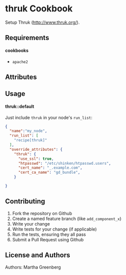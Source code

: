 thruk Cookbook
==============
Setup Thruk (http://www.thruk.org/).

Requirements
------------

#### cookbooks
- `apache2`

Attributes
----------

Usage
-----
#### thruk::default
Just include `thruk` in your node's `run_list`:

```json
{
  "name":"my_node",
  "run_list": [
    "recipe[thruk]"
  ],
  "override_attributes": {
    "thruk": {
      "use_ssl": true,
      "htpasswd": "/etc/shinken/htpasswd.users",
      "cert_name": "_.example.com",
      "cert_ca_name": "gd_bundle",
    }

}
```

Contributing
------------

1. Fork the repository on Github
2. Create a named feature branch (like `add_component_x`)
3. Write your change
4. Write tests for your change (if applicable)
5. Run the tests, ensuring they all pass
6. Submit a Pull Request using Github

License and Authors
-------------------
Authors: Martha Greenberg
